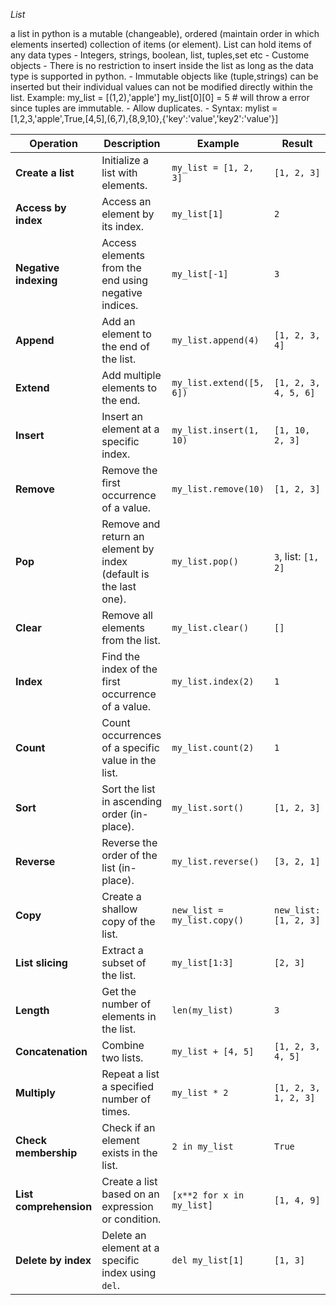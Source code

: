 *List*

a list in python is a mutable (changeable), ordered  (maintain order in which elements inserted) collection of items (or element).
List can hold items of any data types
     - Integers, strings, boolean, list, tuples,set etc
     - Custome objects
     - There is no restriction to insert inside the list as long as the data type is supported in python.
     - Immutable objects like (tuple,strings) can be inserted but their individual values can not be modified directly within the list.  Example: my_list = [(1,2),'apple']  my_list[0][0] = 5 # will throw a error since tuples are immutable.
     - Allow duplicates.
     - 
Syntax: mylist = [1,2,3,'apple',True,[4,5],(6,7),{8,9,10},{'key':'value','key2':'value'}]



| **Operation**              | **Description**                                                   | **Example**                            | **Result**                           |
|----------------------------|-------------------------------------------------------------------|----------------------------------------|--------------------------------------|
| **Create a list**           | Initialize a list with elements.                                  | `my_list = [1, 2, 3]`                 | `[1, 2, 3]`                         |
| **Access by index**         | Access an element by its index.                                   | `my_list[1]`                          | `2`                                  |
| **Negative indexing**       | Access elements from the end using negative indices.              | `my_list[-1]`                         | `3`                                  |
| **Append**                  | Add an element to the end of the list.                            | `my_list.append(4)`                   | `[1, 2, 3, 4]`                      |
| **Extend**                  | Add multiple elements to the end.                                 | `my_list.extend([5, 6])`              | `[1, 2, 3, 4, 5, 6]`                |
| **Insert**                  | Insert an element at a specific index.                            | `my_list.insert(1, 10)`               | `[1, 10, 2, 3]`                     |
| **Remove**                  | Remove the first occurrence of a value.                           | `my_list.remove(10)`                  | `[1, 2, 3]`                         |
| **Pop**                     | Remove and return an element by index (default is the last one).  | `my_list.pop()`                       | `3`, list: `[1, 2]`                 |
| **Clear**                   | Remove all elements from the list.                                | `my_list.clear()`                     | `[]`                                 |
| **Index**                   | Find the index of the first occurrence of a value.                | `my_list.index(2)`                    | `1`                                  |
| **Count**                   | Count occurrences of a specific value in the list.                | `my_list.count(2)`                    | `1`                                  |
| **Sort**                    | Sort the list in ascending order (in-place).                      | `my_list.sort()`                      | `[1, 2, 3]`                         |
| **Reverse**                 | Reverse the order of the list (in-place).                         | `my_list.reverse()`                   | `[3, 2, 1]`                         |
| **Copy**                    | Create a shallow copy of the list.                                | `new_list = my_list.copy()`           | `new_list: [1, 2, 3]`               |
| **List slicing**            | Extract a subset of the list.                                     | `my_list[1:3]`                        | `[2, 3]`                            |
| **Length**                  | Get the number of elements in the list.                           | `len(my_list)`                        | `3`                                  |
| **Concatenation**           | Combine two lists.                                                | `my_list + [4, 5]`                    | `[1, 2, 3, 4, 5]`                   |
| **Multiply**                | Repeat a list a specified number of times.                        | `my_list * 2`                         | `[1, 2, 3, 1, 2, 3]`                |
| **Check membership**        | Check if an element exists in the list.                           | `2 in my_list`                        | `True`                               |
| **List comprehension**      | Create a list based on an expression or condition.                | `[x**2 for x in my_list]`             | `[1, 4, 9]`                         |
| **Delete by index**         | Delete an element at a specific index using `del`.                | `del my_list[1]`                      | `[1, 3]`                            |

